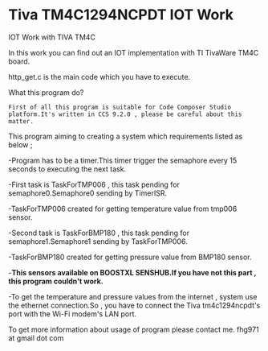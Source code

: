 # Tiva TM4C1294NCPDT IOT Work
IOT Work with TIVA TM4C

In this work you can find out an IOT implementation with TI TivaWare TM4C board.

http_get.c is the main code which you have to execute.


What this program do?

    First of all this program is suitable for Code Composer Studio platform.It's written in CCS 9.2.0 , please be careful about this matter.
This program aiming to creating a system which requirements listed as below ;

-Program has to be a timer.This timer trigger the semaphore every 15 seconds to executing the next task.

-First task is TaskForTMP006 , this task pending for semaphore0.Semaphore0 sending by TimerISR.

-TaskForTMP006 created for getting temperature value from tmp006 sensor.


-Second task is TaskForBMP180 , this task pending for semaphore1.Semaphore1 sending by TaskForTMP006.


-TaskForBMP180 created for getting pressure value from BMP180 sensor.

-**This sensors available on BOOSTXL SENSHUB.If you have not this part , this program couldn't work.**

-To get the temperature and pressure values from the internet , system use the ethernet connection.So , you have to connect the Tiva tm4c1294ncpdt's port with  the Wi-Fi modem's LAN port.


To get more information about usage of program please contact me.
fhg971 at gmail dot com





